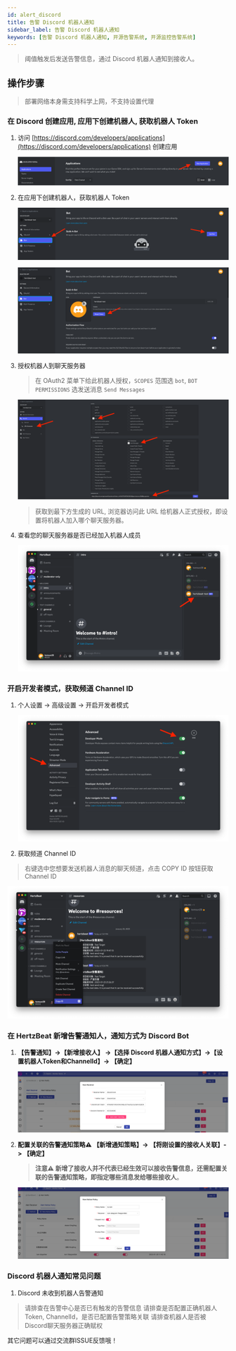 ```yaml
---
id: alert_discord  
title: 告警 Discord 机器人通知      
sidebar_label: 告警 Discord 机器人通知      
keywords: [告警 Discord 机器人通知, 开源告警系统, 开源监控告警系统]
---
```


> 阈值触发后发送告警信息，通过 Discord 机器人通知到接收人。

## 操作步骤

> 部署网络本身需支持科学上网，不支持设置代理

### 在 Discord 创建应用, 应用下创建机器人, 获取机器人 Token

1. 访问 [https://discord.com/developers/applications](https://discord.com/developers/applications) 创建应用

    ![bot](/img/docs/help/discord-bot-1.png)

2. 在应用下创建机器人，获取机器人 Token

    ![bot](/img/docs/help/discord-bot-2.png)

    ![bot](/img/docs/help/discord-bot-3.png)

3. 授权机器人到聊天服务器

    > 在 OAuth2 菜单下给此机器人授权，`SCOPES` 范围选 `bot`, `BOT PERMISSIONS` 选发送消息 `Send Messages`

    ![bot](/img/docs/help/discord-bot-4.png)

    > 获取到最下方生成的 URL, 浏览器访问此 URL 给机器人正式授权，即设置将机器人加入哪个聊天服务器。

4. 查看您的聊天服务器是否已经加入机器人成员

    ![bot](/img/docs/help/discord-bot-5.png)

### 开启开发者模式，获取频道 Channel ID

1. 个人设置 -> 高级设置 -> 开启开发者模式

    ![bot](/img/docs/help/discord-bot-6.png)

2. 获取频道 Channel ID

> 右键选中您想要发送机器人消息的聊天频道，点击 COPY ID 按钮获取 Channel ID

![bot](/img/docs/help/discord-bot-7.png)

### 在 HertzBeat 新增告警通知人，通知方式为 Discord Bot

1. **【告警通知】->【新增接收人】 ->【选择 Discord 机器人通知方式】->【设置机器人Token和ChannelId】-> 【确定】**

    ![email](/img/docs/help/discord-bot-8.png)

2. **配置关联的告警通知策略⚠️ 【新增通知策略】-> 【将刚设置的接收人关联】-> 【确定】**

    > **注意⚠️ 新增了接收人并不代表已经生效可以接收告警信息，还需配置关联的告警通知策略，即指定哪些消息发给哪些接收人**。

    ![email](/img/docs/help/alert-notice-policy.png)

### Discord 机器人通知常见问题

1. Discord 未收到机器人告警通知

> 请排查在告警中心是否已有触发的告警信息
> 请排查是否配置正确机器人Token, ChannelId，是否已配置告警策略关联
> 请排查机器人是否被 Discord聊天服务器正确赋权

其它问题可以通过交流群ISSUE反馈哦！
